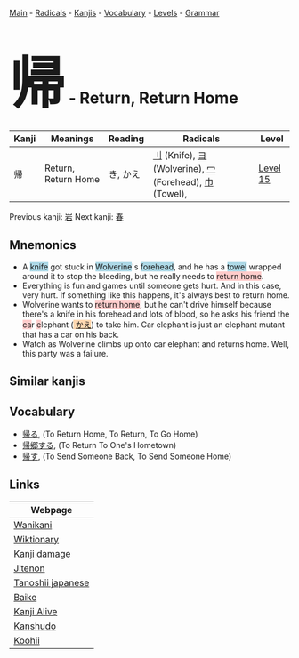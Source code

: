 <style> bigfont {font-size: 100px}</style>
[Main](../index.md) -
[Radicals](../radicals.md) -
[Kanjis](../kanjis.md) -
[Vocabulary](../vocabulary.md) -
[Levels](../levels.md) -
[Grammar](../grammar.md)
# <bigfont> 帰</bigfont> - Return, Return Home 

| Kanji | Meanings | Reading | Radicals | Level |
| --- | --- | --- | --- | --- |
| 帰 | Return, Return Home | き, かえ | [刂](../radicals/刂.md) (Knife), [ヨ](../radicals/ヨ.md) (Wolverine), [冖](../radicals/冖.md) (Forehead), [巾](../radicals/巾.md) (Towel),  | [Level 15](../levels/wk_level15.md) |

Previous kanji: [岩](岩.md) Next kanji: [春](春.md) 

## Mnemonics
 * A <span style="background-color:#ADD8E6"> knife</span> got stuck in <span style="background-color:#ADD8E6"> Wolverine</span>'s <span style="background-color:#ADD8E6"> forehead</span>, and he has a <span style="background-color:#ADD8E6"> towel</span> wrapped around it to stop the bleeding, but he really needs to <span style="background-color:#ffcccb"> return home</span>.
* Everything is fun and games until someone gets hurt. And in this case, very hurt. If something like this happens, it's always best to return home.
* Wolverine wants to <span style="background-color:#ffcccb"> return home</span>, but he can't drive himself because there's a knife in his forehead and lots of blood, so he asks his friend the <span style="background-color:#ffcccb"> ca</span>r <span style="background-color:#ffcccb"> e</span>lephant (<span style="background-color:#fed8b1"> [かえ](https://jisho.org/search/かえ)</span>) to take him. Car elephant is just an elephant mutant that has a car on his back.
* Watch as Wolverine climbs up onto car elephant and returns home. Well, this party was a failure.


## Similar kanjis
 


## Vocabulary
 * [帰る](../vocabulary/帰.md), (To Return Home, To Return, To Go Home)
* [帰郷する](../vocabulary/帰.md), (To Return To One's Hometown)
* [帰す](../vocabulary/帰.md), (To Send Someone Back, To Send Someone Home)



## Links 

| Webpage |
| --- |
| [Wanikani          ](https://www.wanikani.com/kanji/帰) |
| [Wiktionary        ](https://en.wiktionary.org/wiki/帰) |
| [Kanji damage      ](http://www.kanjidamage.com/kanji/search?utf8=✓&q=帰) |
| [Jitenon           ](https://jitenon.com/kanji/帰) |
| [Tanoshii japanese ](https://www.tanoshiijapanese.com/dictionary/kanji.cfm?k=帰) |
| [Baike             ](https://baike.baidu.com/item/帰) |
| [Kanji Alive       ](https://app.kanjialive.com/帰) |
| [Kanshudo          ](https://www.kanshudo.com/searchmn?q=帰) |
| [Koohii            ](https://kanji.koohii.com/study/kanji/帰) |
